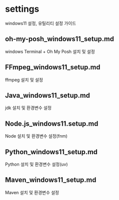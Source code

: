 # settings

windows11 설정, 유틸리티 설정 가이드

## oh-my-posh_windows11_setup.md

windows Terminal + Oh My Posh 설치 및 설정

## FFmpeg_windows11_setup.md

ffmpeg 설치 및 설정

## Java_windows11_setup.md

jdk 설치 및 환경변수 설정

## Node.js_windows11.setup.md

Node 설치 및 환경변수 설정(fnm)

## Python_windows11_setup.md

Python 설치 및 환경변수 설정(uv)

## Maven_windows11_setup.md

Maven 설치 및 환경변수 설정